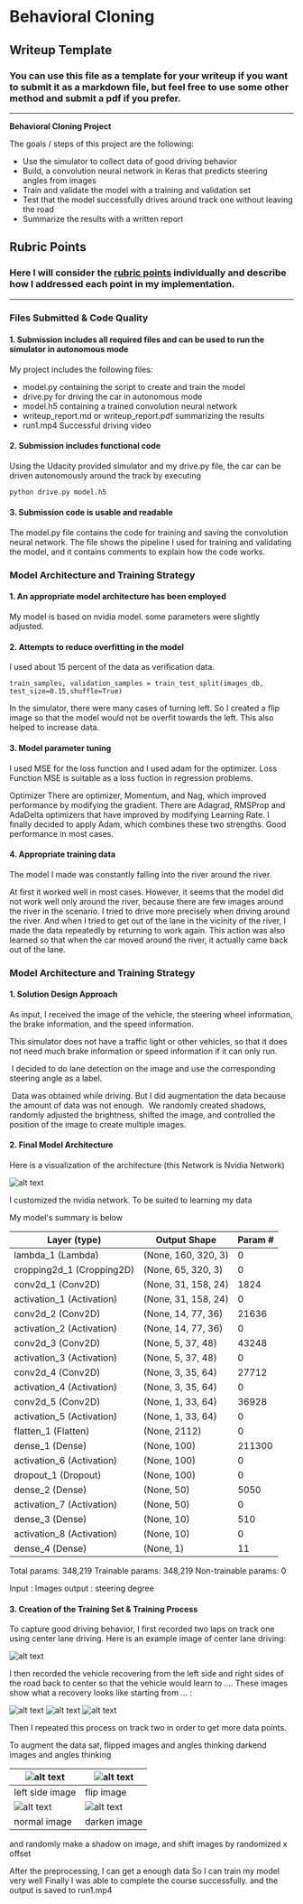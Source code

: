 # **Behavioral Cloning** 

## Writeup Template

### You can use this file as a template for your writeup if you want to submit it as a markdown file, but feel free to use some other method and submit a pdf if you prefer.

---

**Behavioral Cloning Project**

The goals / steps of this project are the following:
* Use the simulator to collect data of good driving behavior
* Build, a convolution neural network in Keras that predicts steering angles from images
* Train and validate the model with a training and validation set
* Test that the model successfully drives around track one without leaving the road
* Summarize the results with a written report


[//]: # (Image References)

[image1]: ./examples/nvidia_network.jpeg "Model Visualization"
[image2]: ./examples/center_image.png "Grayscaling"
[image3]: ./examples/from_center.png "Recovery Image"
[image4]: ./examples/right_bias.png "Recovery Image"
[image5]: ./examples/recover_center.png "Recovery Image"
[image6]: ./examples/left_car.PNG "Normal Image"
[image7]: ./examples/left_flip_car.PNG "Flipped Image"
[image8]: ./examples/normal_car.PNG "Normal Image"
[image9]: ./examples/darken_car.PNG "Darken Image"

## Rubric Points
### Here I will consider the [rubric points](https://review.udacity.com/#!/rubrics/432/view) individually and describe how I addressed each point in my implementation.  

---
### Files Submitted & Code Quality

#### 1. Submission includes all required files and can be used to run the simulator in autonomous mode

My project includes the following files:
* model.py containing the script to create and train the model
* drive.py for driving the car in autonomous mode
* model.h5 containing a trained convolution neural network 
* writeup_report.md or writeup_report.pdf summarizing the results
* run1.mp4 Successful driving video

#### 2. Submission includes functional code
Using the Udacity provided simulator and my drive.py file, the car can be driven autonomously around the track by executing 
```sh
python drive.py model.h5
```

#### 3. Submission code is usable and readable

The model.py file contains the code for training and saving the convolution neural network. The file shows the pipeline I used for training and validating the model, and it contains comments to explain how the code works.

### Model Architecture and Training Strategy

#### 1. An appropriate model architecture has been employed

My model is based on nvidia model.
some parameters were slightly adjusted.

#### 2. Attempts to reduce overfitting in the model

I used about 15 percent of the data as verification data.

    train_samples, validation_samples = train_test_split(images_db, test_size=0.15,shuffle=True)

In the simulator, there were many cases of turning left.
So I created a flip image so that the model would not be overfit towards the left.
This also helped to increase data.

#### 3. Model parameter tuning

I used MSE for the loss function and I used adam for the optimizer.
Loss Function
MSE is suitable as a loss fuction in regression problems.

Optimizer
There are optimizer, Momentum, and Nag, which improved performance by modifying the gradient.
There are Adagrad, RMSProp and AdaDelta optimizers that have improved by modifying Learning Rate.
I finally decided to apply Adam, which combines these two strengths.
Good performance in most cases.

#### 4. Appropriate training data

The model I made was constantly falling into the river around the river.

At first it worked well in most cases. However, it seems that the model did not work well only around the river, because there are few images around the river in the scenario.
I tried to drive more precisely when driving around the river. And when I tried to get out of the lane in the vicinity of the river, I made the data repeatedly by returning to work again.
This action was also learned so that when the car moved around the river, it actually came back out of the lane.

### Model Architecture and Training Strategy

#### 1. Solution Design Approach

As input, I received the image of the vehicle, the steering wheel information, the brake information, and the speed information.

This simulator does not have a traffic light or other vehicles, so that it does not need much brake information or speed information if it can only run.

 I decided to do lane detection on the image and use the corresponding steering angle as a label.

 Data was obtained while driving. But I did augmentation the data because the amount of data was not enough.
 We randomly created shadows, randomly adjusted the brightness, shifted the image, and controlled the position of the image to create multiple images.

#### 2. Final Model Architecture

Here is a visualization of the architecture (this Network is Nvidia Network)

![alt text][image1]

I customized the nvidia network. To be suited to learning my data

My model's summary is below

Layer (type)              |   Output Shape          |    Param #   
--------------------------|-------------------------|-------------
lambda_1 (Lambda)         |  (None, 160, 320, 3)    |  0         
cropping2d_1 (Cropping2D) |  (None, 65, 320, 3)     |  0         
conv2d_1 (Conv2D)         |  (None, 31, 158, 24)    |  1824      
activation_1 (Activation) |  (None, 31, 158, 24)    |  0         
conv2d_2 (Conv2D)         |  (None, 14, 77, 36)     |  21636     
activation_2 (Activation) |  (None, 14, 77, 36)     |  0         
conv2d_3 (Conv2D)         |  (None, 5, 37, 48)      |  43248     
activation_3 (Activation) |  (None, 5, 37, 48)      |  0         
conv2d_4 (Conv2D)         |  (None, 3, 35, 64)      |  27712     
activation_4 (Activation) |  (None, 3, 35, 64)      |  0         
conv2d_5 (Conv2D)         |  (None, 1, 33, 64)      |  36928     
activation_5 (Activation) |  (None, 1, 33, 64)      |  0         
flatten_1 (Flatten)       |  (None, 2112)           |  0         
dense_1 (Dense)           |  (None, 100)            |  211300    
activation_6 (Activation) |  (None, 100)            |  0         
dropout_1 (Dropout)       |  (None, 100)            |  0         
dense_2 (Dense)           |  (None, 50)             |  5050      
activation_7 (Activation) |  (None, 50)             |  0         
dense_3 (Dense)           |  (None, 10)             |  510       
activation_8 (Activation) |  (None, 10)             |  0         
dense_4 (Dense)           |  (None, 1)              |  11        
Total params: 348,219
Trainable params: 348,219
Non-trainable params: 0

Input : Images
output : steering degree

#### 3. Creation of the Training Set & Training Process

To capture good driving behavior, I first recorded two laps on track one using center lane driving. Here is an example image of center lane driving:

![alt text][image2]

I then recorded the vehicle recovering from the left side and right sides of the road back to center so that the vehicle would learn to .... These images show what a recovery looks like starting from ... :

![alt text][image3]
![alt text][image4]
![alt text][image5]

Then I repeated this process on track two in order to get more data points.

To augment the data sat, 
flipped images and angles thinking 
darkend images and angles thinking 

|![alt text][image6] | ![alt text][image7]|
----------------------|-------------------------
left side image       | flip image 
![alt text][image8] |![alt text][image9]
normal image         | darken image

and randomly make a shadow on image, and shift images by randomized x offset

After the preprocessing, I can get a enough data
So I can train my model very well
Finally I was able to complete the course successfully. and the output is saved to run1.mp4